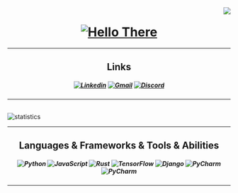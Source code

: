 <img align="right" src="https://visitor-badge.laobi.icu/badge?page_id=PriyanshGoel21.PriyanshGoel21">

<h1 align="center">
  <a href="https://git.io/typing-svg">
    <img src="https://readme-typing-svg.herokuapp.com/?lines=Hello,+There!&color=0459B3&center=true&size=30" alt="Hello There">
  </a>
</h1>

<hr>

<h2 align="center">Links</h2>
<h5 align="center">
  <a href="https://www.linkedin.com/in/priyansh-goel-4b87a4230/" title="LinkedIn Profile"><img src="https://img.shields.io/badge/linkedin-0459B3.svg?style=for-the-badge&logo=linkedin&logoColor=white" alt="Linkedin"></a>
  <a href="mailto:priyanshgoel05@gmail.com" title="Email"><img src="https://img.shields.io/badge/Email-0459B3.svg?style=for-the-badge&logo=gmail&logoColor=white" alt="Gmail"></a>
  <a href="https://discord.gg/tJcjeah4sq" title="Discord"><img src="https://img.shields.io/badge/Discord-0459B3.svg?style=for-the-badge&logo=discord&logoColor=white" alt="Discord"></a>
</h5>

<hr>

<h2 align="center"></h2>
    <img src="https://metrics.lecoq.io/PriyanshGoel21?template=classic&base.header=0&isocalendar=1&languages=1&achievements=1&lines=1&traffic=1&isocalendar.duration=half-year&languages.limit=8&languages.threshold=0%25&languages.colors=github&languages.sections=most-used&languages.indepth=true&languages.analysis.timeout=15&languages.categories=markup%2C%20programming&languages.recent.categories=markup%2C%20programming&languages.recent.load=300&languages.recent.days=14&achievements.threshold=C&achievements.secrets=true&achievements.display=detailed&achievements.limit=0&config.timezone=Asia%2FCalcutta&config.twemoji=true&config.octicon=true&config.display=large" alt="statistics">
<hr>

<h2 align="center">Languages & Frameworks & Tools & Abilities</h2>
<h5 align="center">
    <img src="https://img.shields.io/badge/javascript-0459B3.svg?style=for-the-badge&logo=javascript&logoColor=white" alt="Python">
    <img src="https://img.shields.io/badge/python-0459B3.svg?style=for-the-badge&logo=python&logoColor=white" alt="JavaScript">
    <img src="https://img.shields.io/badge/rust-0459B3.svg?style=for-the-badge&logo=rust&logoColor=white" alt="Rust">
    <img src="https://img.shields.io/badge/TensorFlow-0459B3.svg?style=for-the-badge&logo=TensorFlow&logoColor=white" alt="TensorFlow">
    <img src="https://img.shields.io/badge/django-0459B3.svg?style=for-the-badge&logo=django&logoColor=white" alt="Django">
    <img src="https://img.shields.io/badge/Pycharm-0459B3.svg?style=for-the-badge&logo=pycharm&logoColor=white" alt="PyCharm">
    <img src="https://img.shields.io/badge/Git-0459B3.svg?style=for-the-badge&logo=git&logoColor=white" alt="PyCharm">
</h5>
<hr>
